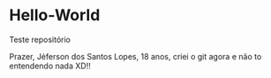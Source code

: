 # Hello-World
Teste repositório

Prazer, Jéferson dos Santos Lopes, 18 anos, criei o git agora e não to entendendo nada XD!!
